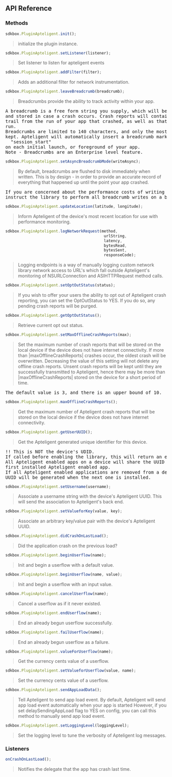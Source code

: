 ## API Reference

### Methods
```javascript
sdkbox.PluginApteligent.init();
```
>  initialize the plugin instance.

```javascript
sdkbox.PluginApteligent.setListener(listener);
```
> Set listener to listen for apteligent events

```javascript
sdkbox.PluginApteligent.addFilter(filter);
```
> Adds an additional filter for network instrumentation.

```javascript
sdkbox.PluginApteligent.leaveBreadcrumb(breadcrumb);
```
> Breadcrumbs provide the ability to track activity within your app.

<pre>
A breadcrumb is a free form string you supply, which will be timestamped,
and stored in case a crash occurs. Crash reports will contain the breadcrumb
trail from the run of your app that crashed, as well as that of the prior
run.
Breadcrumbs are limited to 140 characters, and only the most recent 100 are
kept. Apteligent will automatically insert a breadcrumb marked
  "session_start"
on each initial launch, or foreground of your app.
Note - Breadcrumbs are an Enterprise level feature.
</pre>

```javascript
sdkbox.PluginApteligent.setAsyncBreadcrumbMode(writeAsync);
```
> By default, breadcrumbs are flushed to disk immediately when written.
This is by design - in order to provide an accurate record of everything
that happened up until the point your app crashed.

<pre>
If you are concerned about the performance costs of writing the file, you can
instruct the library to perform all breadcrumb writes on a background thread.
</pre>

```javascript
sdkbox.PluginApteligent.updateLocation(latitude, longitude);
```
> Inform Apteligent of the device's most recent location for use with
performance monitoring.

```javascript
sdkbox.PluginApteligent.logNetworkRequest(method,
                                           urlString,
                                           latency,
                                           bytesRead,
                                           bytesSent,
                                           responseCode);
```
> Logging endpoints is a way of manually logging custom network library
network access to URL's which fall outside Apteligent's monitoring
of NSURLConnection and ASIHTTPRequest method calls.

```javascript
sdkbox.PluginApteligent.setOptOutStatus(status);
```
> If you wish to offer your users the ability to opt out of Apteligent
crash reporting, you can set the OptOutStatus to YES. If you do so, any
pending crash reports will be purged.

```javascript
sdkbox.PluginApteligent.getOptOutStatus();
```
> Retrieve current opt out status.

```javascript
sdkbox.PluginApteligent.setMaxOfflineCrashReports(max);
```
> Set the maximum number of crash reports that will be stored on
the local device if the device does not have internet connectivity. If
more than |maxOfflineCrashReports| crashes occur, the oldest crash will be
overwritten. Decreasing the value of this setting will not delete
any offline crash reports. Unsent crash reports will be kept until they are
successfully transmitted to Apteligent, hence there may be more than
|maxOfflineCrashReports| stored on the device for a short period of time.

<pre>
The default value is 3, and there is an upper bound of 10.
</pre>

```javascript
sdkbox.PluginApteligent.maxOfflineCrashReports();
```
> Get the maximum number of Apteligent crash reports that will be stored on
the local device if the device does not have internet connectivity.

```javascript
sdkbox.PluginApteligent.getUserUUID();
```
> Get the Apteligent generated unique identifier for this device.

<pre>
!! This is NOT the device's UDID.
If called before enabling the library, this will return an empty string.
All Apteligent enabled apps on a device will share the UUID created by the
first installed Apteligent enabled app.
If all Apteligent enabled applications are removed from a device, a new
UUID will be generated when the next one is installed.
</pre>

```javascript
sdkbox.PluginApteligent.setUsername(username);
```
> Associate a username string with the device's Apteligent UUID. This will
send the association to Apteligent's back end.

```javascript
sdkbox.PluginApteligent.setValueforKey(value, key);
```
> Associate an arbitrary key/value pair with the device's Apteligent UUID.

```javascript
sdkbox.PluginApteligent.didCrashOnLastLoad();
```
> Did the application crash on the previous load?

```javascript
sdkbox.PluginApteligent.beginUserflow(name);
```
> Init and begin a userflow with a default value.

```javascript
sdkbox.PluginApteligent.beginUserflow(name, value);
```
> Init and begin a userflow with an input value.

```javascript
sdkbox.PluginApteligent.cancelUserflow(name);
```
> Cancel a userflow as if it never existed.

```javascript
sdkbox.PluginApteligent.endUserflow(name);
```
> End an already begun userflow successfully.

```javascript
sdkbox.PluginApteligent.failUserflow(name);
```
> End an already begun userflow as a failure.

```javascript
sdkbox.PluginApteligent.valueForUserflow(name);
```
> Get the currency cents value of a userflow.

```javascript
sdkbox.PluginApteligent.setValueforUserflow(value, name);
```
> Set the currency cents value of a userflow.

```javascript
sdkbox.PluginApteligent.sendAppLoadData();
```
> Tell Apteligent to send app load event.
By default, Apteligent will send app load event automatically when your app is started
However, if you set delaySendingAppLoad flag to YES on config, you can call this method to
manually send app load event.

```javascript
sdkbox.PluginApteligent.setLoggingLevel(loggingLevel);
```
> Set the logging level to tune the verbosity of Apteligent log messages.


### Listeners
```javascript
onCrashOnLastLoad();
```
> Notifies the delegate that the app has crash last time.


